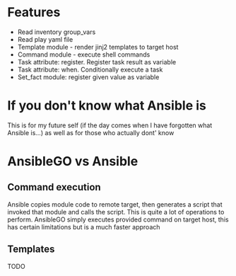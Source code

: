 # Features
* Read inventory group_vars
* Read play yaml file
* Template module - render jinj2 templates to target host
* Command module - execute shell commands
* Task attribute: register. Register task result as variable
* Task attribute: when. Conditionally execute a task
* Set_fact module: register given value as variable

# If you don't know what Ansible is
This is for my future self (if the day comes when I have forgotten what Ansible is...) as well as for those who actually dont' know

# AnsibleGO vs Ansible

## Command execution
Ansible copies module code to remote target, then generates a script that invoked that module and calls the script.
This is quite a lot of operations to perform. AnsibleGO simply executes provided command on target host, this has
certain limitations but is a much faster approach

## Templates
TODO

